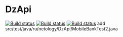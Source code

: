 # DzApi
[![Build status](https://ci.appveyor.com/api/projects/status/wdcmgstkb0lo2xo6/branch/main?svg=true)](https://ci.appveyor.com/project/UliaF80/dzapi/branch/main)
[![Build status](https://ci.appveyor.com/api/projects/status/wdcmgstkb0lo2xo6/branch/main?svg=true)](https://ci.appveyor.com/project/UliaF80/dzapi/branch/main)
[![Build status](https://ci.appveyor.com/api/projects/status/wdcmgstkb0lo2xo6/branch/main?svg=true)](https://ci.appveyor.com/project/UliaF80/dzapi/branch/main)
add src/test/java/ru/netology/DzApi/MobileBankTest2.java
